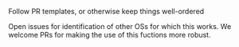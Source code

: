 Follow PR templates, or otherwise keep things well-ordered

Open issues for identification of other OSs for which this works. We welcome PRs for making the use of this fuctions more robust.

